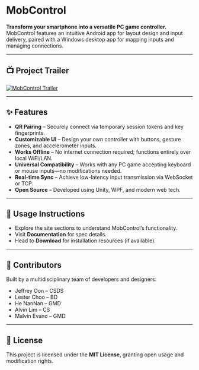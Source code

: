 # MobControl

**Transform your smartphone into a versatile PC game controller.**  
MobControl features an intuitive Android app for layout design and input delivery, paired with a Windows desktop app for mapping inputs and managing connections.

---

## 📺 Project Trailer

[![MobControl Trailer](https://img.youtube.com/vi/nHFwJYlXRQY/0.jpg)](https://youtu.be/nHFwJYlXRQY)

---

## ✨ Features

- **QR Pairing** – Securely connect via temporary session tokens and key fingerprints.
- **Customizable UI** – Design your own controller with buttons, gesture zones, and accelerometer inputs.
- **Works Offline** – No internet connection required; functions entirely over local WiFi/LAN.
- **Universal Compatibility** – Works with any PC game accepting keyboard or mouse inputs—no modifications needed.
- **Real-time Sync** – Achieve low-latency input transmission via WebSocket or TCP.
- **Open Source** – Developed using Unity, WPF, and modern web tech.

---

## 📖 Usage Instructions

- Explore the site sections to understand MobControl’s functionality.
- Visit **Documentation** for spec details.
- Head to **Download** for installation resources (if available).

---

## 👥 Contributors

Built by a multidisciplinary team of developers and designers:

- Jeffrey Oon – CSDS  
- Lester Choo – BD  
- He NanNan – GMD  
- Alvin Lim – CS  
- Malvin Evano – GMD  

---

## 📜 License

This project is licensed under the **MIT License**, granting open usage and modification rights.

